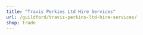 ```yaml
---
title: "Travis Perkins Ltd Hire Services"
url: /guildford/travis-perkins-ltd-hire-services/
shop: trade
---
```


